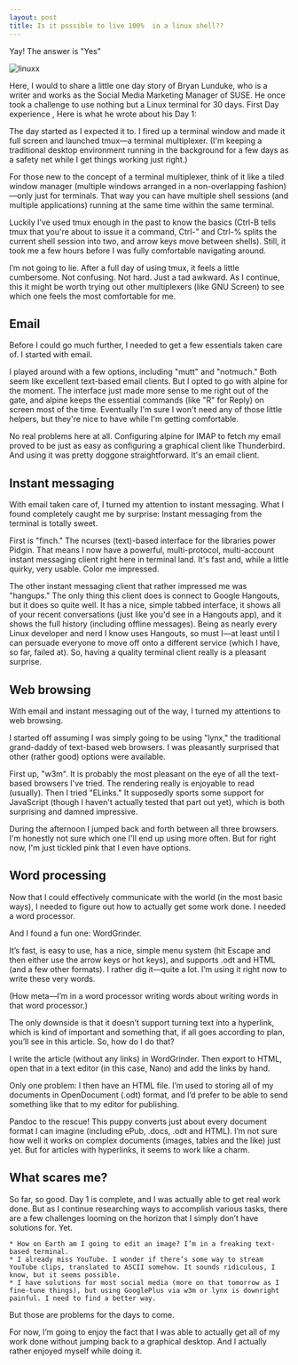 ```yaml
---
layout: post
title: Is it possible to live 100%  in a linux shell??
---
```


 Yay!  The answer is "Yes"
 
 ![linuxx](/images/linuxx.png.jpg)
 
Here, I would to share a little one day story of Bryan Lunduke, who is a writer and works as the Social Media Marketing Manager of SUSE. He once took a challenge to use nothing but a Linux terminal for 30 days. First Day experience , Here is what he wrote about his Day 1:

The day started as I expected it to. I fired up a terminal window and made it full screen and launched tmux—a terminal multiplexer. (I'm keeping a traditional desktop environment running in the background for a few days as a safety net while I get things working just right.)

For those new to the concept of a terminal multiplexer, think of it like a tiled window manager (multiple windows arranged in a non-overlapping fashion)—only just for terminals. That way you can have multiple shell sessions (and multiple applications) running at the same time within the same terminal.

Luckily I’ve used tmux enough in the past to know the basics (Ctrl-B tells tmux that you're about to issue it a command, Ctrl-" and Ctrl-% splits the current shell session into two, and arrow keys move between shells). Still, it took me a few hours before I was fully comfortable navigating around.

I’m not going to lie. After a full day of using tmux, it feels a little cumbersome. Not confusing. Not hard. Just a tad awkward. As I continue, this it might be worth trying out other multiplexers (like GNU Screen) to see which one feels the most comfortable for me.

## Email

Before I could go much further, I needed to get a few essentials taken care of. I started with email.

I played around with a few options, including "mutt" and "notmuch." Both seem like excellent text-based email clients. But I opted to go with alpine for the moment. The interface just made more sense to me right out of the gate, and alpine keeps the essential commands (like "R" for Reply) on screen most of the time. Eventually I'm sure I won't need any of those little helpers, but they're nice to have while I'm getting comfortable.

No real problems here at all. Configuring alpine for IMAP to fetch my email proved to be just as easy as configuring a graphical client like Thunderbird. And using it was pretty doggone straightforward. It's an email client.

## Instant messaging

With email taken care of, I turned my attention to instant messaging. What I found completely caught me by surprise: Instant messaging from the terminal is totally sweet.

First is "finch." The ncurses (text)-based interface for the libraries power Pidgin. That means I now have a powerful, multi-protocol, multi-account instant messaging client right here in terminal land. It's fast and, while a little quirky, very usable. Color me impressed.

The other instant messaging client that rather impressed me was "hangups." The only thing this client does is connect to Google Hangouts, but it does so quite well. It has a nice, simple tabbed interface, it shows all of your recent conversations (just like you'd see in a Hangouts app), and it shows the full history (including offline messages). Being as nearly every Linux developer and nerd I know uses Hangouts, so must I—at least until I can persuade everyone to move off onto a different service (which I have, so far, failed at). So, having a quality terminal client really is a pleasant surprise.

## Web browsing

With email and instant messaging out of the way, I turned my attentions to web browsing.

I started off assuming I was simply going to be using "lynx," the traditional grand-daddy of text-based web browsers. I was pleasantly surprised that other (rather good) options were available.

First up, "w3m". It is probably the most pleasant on the eye of all the text-based browsers I've tried. The rendering really is enjoyable to read (usually). Then I tried "ELinks." It supposedly sports some support for JavaScript (though I haven't actually tested that part out yet), which is both surprising and damned impressive.

During the afternoon I jumped back and forth between all three browsers. I'm honestly not sure which one I'll end up using more often. But for right now, I'm just tickled pink that I even have options.

## Word processing

Now that I could effectively communicate with the world (in the most basic ways), I needed to figure out how to actually get some work done. I needed a word processor.

And I found a fun one: WordGrinder.

It’s fast, is easy to use, has a nice, simple menu system (hit Escape and then either use the arrow keys or hot keys), and supports .odt and HTML (and a few other formats). I rather dig it—quite a lot. I’m using it right now to write these very words.

(How meta—I’m in a word processor writing words about writing words in that word processor.)

The only downside is that it doesn’t support turning text into a hyperlink, which is kind of important and something that, if all goes according to plan, you’ll see in this article. So, how do I do that?

I write the article (without any links) in WordGrinder. Then export to HTML, open that in a text editor (in this case, Nano) and add the links by hand.

Only one problem: I then have an HTML file. I’m used to storing all of my documents in OpenDocument (.odt) format, and I’d prefer to be able to send something like that to my editor for publishing.

Pandoc to the rescue! This puppy converts just about every document format I can imagine (including ePub, .docs, .odt and HTML). I’m not sure how well it works on complex documents (images, tables and the like) just yet. But for articles with hyperlinks, it seems to work like a charm.

## What scares me?

So far, so good. Day 1 is complete, and I was actually able to get real work done. But as I continue researching ways to accomplish various tasks, there are a few challenges looming on the horizon that I simply don’t have solutions for. Yet.

    * How on Earth am I going to edit an image? I’m in a freaking text-based terminal.
    * I already miss YouTube. I wonder if there’s some way to stream YouTube clips, translated to ASCII somehow. It sounds ridiculous, I know, but it seems possible.
    * I have solutions for most social media (more on that tomorrow as I fine-tune things), but using GooglePlus via w3m or lynx is downright painful. I need to find a better way.

But those are problems for the days to come.

For now, I’m going to enjoy the fact that I was able to actually get all of my work done without jumping back to a graphical desktop. And I actually rather enjoyed myself while doing it.
